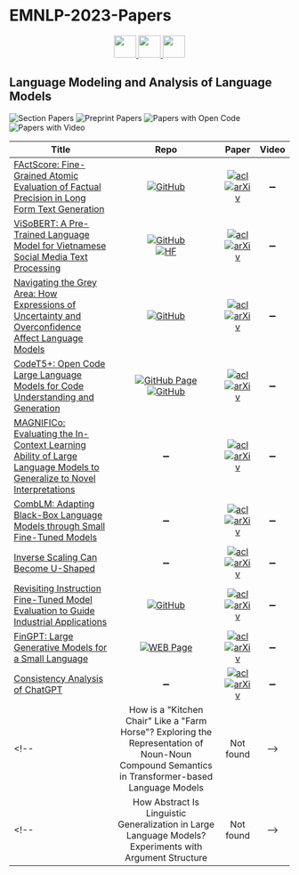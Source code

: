 # EMNLP-2023-Papers

<div align="center">
    <a href="https://github.com/DmitryRyumin/EMNLP-2023-Papers/blob/main/sections/language-grounding-to-vision-robotics-and-beyond.md">
        <img src="https://cdn.jsdelivr.net/gh/DmitryRyumin/NewEraAI-Papers@main/images/left.svg" width="40" alt="" />
    </a>
    <a href="https://github.com/DmitryRyumin/EMNLP-2023-Papers/">
        <img src="https://cdn.jsdelivr.net/gh/DmitryRyumin/NewEraAI-Papers@main/images/home.svg" width="40" alt="" />
    </a>
    <a href="https://github.com/DmitryRyumin/EMNLP-2023-Papers/blob/main/sections/information-retrieval-and-text-mining.md">
        <img src="https://cdn.jsdelivr.net/gh/DmitryRyumin/NewEraAI-Papers@main/images/right.svg" width="40" alt="" />
    </a>
</div>

## Language Modeling and Analysis of Language Models

![Section Papers](https://img.shields.io/badge/Section%20Papers-soon-42BA16) ![Preprint Papers](https://img.shields.io/badge/Preprint%20Papers-soon-b31b1b) ![Papers with Open Code](https://img.shields.io/badge/Papers%20with%20Open%20Code-soon-1D7FBF) ![Papers with Video](https://img.shields.io/badge/Papers%20with%20Video-soon-FF0000)

<!-- 212, 301 -->
| **Title** | **Repo** | **Paper** | **Video** |
|-----------|:--------:|:---------:|:---------:|
| [FActScore: Fine-Grained Atomic Evaluation of Factual Precision in Long Form Text Generation](https://aclanthology.org/2023.emnlp-main.741) | [![GitHub](https://img.shields.io/github/stars/shmsw25/FActScore)](https://github.com/shmsw25/FActScore) | [![acl](https://img.shields.io/badge/pdf-ACL%20Anthology-CBCBCC.svg)](https://aclanthology.org/2023.emnlp-main.741.pdf) <br /> [![arXiv](https://img.shields.io/badge/arXiv-2305.14251-b31b1b.svg)](http://arxiv.org/abs/2305.14251) | :heavy_minus_sign: |
| [ViSoBERT: A Pre-Trained Language Model for Vietnamese Social Media Text Processing](https://aclanthology.org/2023.emnlp-main.315) | [![GitHub](https://img.shields.io/github/stars/uitnlp/ViSoBERT)](https://github.com/uitnlp/ViSoBERT) <br /> [![HF](https://img.shields.io/badge/🤗-model-FFD21F.svg)](https://huggingface.co/uitnlp/visobert) | [![acl](https://img.shields.io/badge/pdf-ACL%20Anthology-CBCBCC.svg)](https://aclanthology.org/2023.emnlp-main.315.pdf) <br /> [![arXiv](https://img.shields.io/badge/arXiv-2310.11166-b31b1b.svg)](http://arxiv.org/abs/2310.11166) | :heavy_minus_sign: |
| [Navigating the Grey Area: How Expressions of Uncertainty and Overconfidence Affect Language Models](https://aclanthology.org/2023.emnlp-main.335) | [![GitHub](https://img.shields.io/github/stars/katezhou/navigating_the_grey)](https://github.com/katezhou/navigating_the_grey) | [![acl](https://img.shields.io/badge/pdf-ACL%20Anthology-CBCBCC.svg)](https://aclanthology.org/2023.emnlp-main.335.pdf) <br /> [![arXiv](https://img.shields.io/badge/arXiv-2302.13439-b31b1b.svg)](http://arxiv.org/abs/2302.13439) | :heavy_minus_sign: |
| [CodeT5+: Open Code Large Language Models for Code Understanding and Generation](https://aclanthology.org/2023.emnlp-main.68) | [![GitHub Page](https://img.shields.io/badge/GitHub-Page-159957.svg)](https://github.com/salesforce/CodeT5/tree/main/CodeT5+) <br /> [![GitHub](https://img.shields.io/github/stars/salesforce/CodeT5)](https://github.com/salesforce/CodeT5) | [![acl](https://img.shields.io/badge/pdf-ACL%20Anthology-CBCBCC.svg)](https://aclanthology.org/2023.emnlp-main.68.pdf) <br /> [![arXiv](https://img.shields.io/badge/arXiv-2305.07922-b31b1b.svg)](http://arxiv.org/abs/2305.07922) | :heavy_minus_sign: |
| [MAGNIFICo: Evaluating the In-Context Learning Ability of Large Language Models to Generalize to Novel Interpretations](https://aclanthology.org/2023.emnlp-main.134) | :heavy_minus_sign: | [![acl](https://img.shields.io/badge/pdf-ACL%20Anthology-CBCBCC.svg)](https://aclanthology.org/2023.emnlp-main.134.pdf) <br /> [![arXiv](https://img.shields.io/badge/arXiv-2310.11634-b31b1b.svg)](http://arxiv.org/abs/2310.11634) | :heavy_minus_sign: |
| [CombLM: Adapting Black-Box Language Models through Small Fine-Tuned Models](https://aclanthology.org/2023.emnlp-main.180) | :heavy_minus_sign: | [![acl](https://img.shields.io/badge/pdf-ACL%20Anthology-CBCBCC.svg)](https://aclanthology.org/2023.emnlp-main.180.pdf) <br /> [![arXiv](https://img.shields.io/badge/arXiv-2305.16876-b31b1b.svg)](http://arxiv.org/abs/2305.16876) | :heavy_minus_sign: |
| [Inverse Scaling Can Become U-Shaped](https://aclanthology.org/2023.emnlp-main.963) | :heavy_minus_sign: | [![acl](https://img.shields.io/badge/pdf-ACL%20Anthology-CBCBCC.svg)](https://aclanthology.org/2023.emnlp-main.963.pdf) <br /> [![arXiv](https://img.shields.io/badge/arXiv-2211.02011-b31b1b.svg)](http://arxiv.org/abs/2211.02011) | :heavy_minus_sign: |
| [Revisiting Instruction Fine-Tuned Model Evaluation to Guide Industrial Applications](https://aclanthology.org/2023.emnlp-main.559) | [![GitHub](https://img.shields.io/github/stars/ManuelFay/IFTEval)](https://github.com/ManuelFay/IFTEval) | [![acl](https://img.shields.io/badge/pdf-ACL%20Anthology-CBCBCC.svg)](https://aclanthology.org/2023.emnlp-main.559.pdf) <br /> [![arXiv](https://img.shields.io/badge/arXiv-2310.14103-b31b1b.svg)](http://arxiv.org/abs/2310.14103) | :heavy_minus_sign: |
| [FinGPT: Large Generative Models for a Small Language](https://aclanthology.org/2023.emnlp-main.164) | [![WEB Page](https://img.shields.io/badge/WEB-Page-159957.svg)](https://turkunlp.org/gpt3-finnish) | [![acl](https://img.shields.io/badge/pdf-ACL%20Anthology-CBCBCC.svg)](https://aclanthology.org/2023.emnlp-main.164.pdf) <br /> [![arXiv](https://img.shields.io/badge/arXiv-2311.05640-b31b1b.svg)](http://arxiv.org/abs/2311.05640) | :heavy_minus_sign: |
| [Consistency Analysis of ChatGPT](https://aclanthology.org/2023.emnlp-main.991) | :heavy_minus_sign: | [![acl](https://img.shields.io/badge/pdf-ACL%20Anthology-CBCBCC.svg)](https://aclanthology.org/2023.emnlp-main.991.pdf) <br /> [![arXiv](https://img.shields.io/badge/arXiv-2303.06273-b31b1b.svg)](http://arxiv.org/abs/2303.06273) | :heavy_minus_sign: |
<!-- | How is a "Kitchen Chair" Like a "Farm Horse"? Exploring the Representation of Noun-Noun Compound Semantics in Transformer-based Language Models |  Not found | -->
<!-- | How Abstract Is Linguistic Generalization in Large Language Models? Experiments with Argument Structure | Not found | -->
